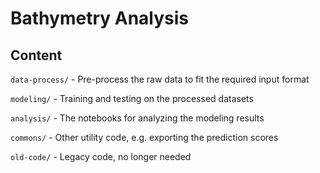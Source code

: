# Bathymetry Analysis


## Content

`data-process/` - Pre-process the raw data to fit the required input format

`modeling/` - Training and testing on the processed datasets

`analysis/` - The notebooks for analyzing the modeling results

`commons/` - Other utility code, e.g. exporting the prediction scores

`old-code/` - Legacy code, no longer needed

